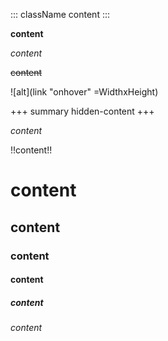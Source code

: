::: className
content
:::

**content**

*content*

~~content~~

![alt](link "onhover" =WidthxHeight)

+++ summary
hidden-content
+++

[TERM]: title
_content_

!!content!!

# content 
## content
### content
#### content
##### content
###### content
